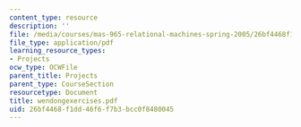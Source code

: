 ```yaml
---
content_type: resource
description: ''
file: /media/courses/mas-965-relational-machines-spring-2005/26bf4468f1dd46f6f7b3bcc0f8480045_wendongexercises.pdf
file_type: application/pdf
learning_resource_types:
- Projects
ocw_type: OCWFile
parent_title: Projects
parent_type: CourseSection
resourcetype: Document
title: wendongexercises.pdf
uid: 26bf4468-f1dd-46f6-f7b3-bcc0f8480045
---
```

